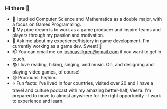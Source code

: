 ### Hi there 👋

- 🔭 I studied Computer Science and Mathematics as a double major, with a focus on Games Programming.
- 👯 My pipe dream is to work as a game producer and inspire teams and players through my passion and motivation.
- 💬 Ask me about my experience/history in game development. I'm currently working as a game dev. Sweet! 🍪
- 📫 You can email me on joshuavillgren@gmail.com if you want to get in touch.
- 📚 I love reading, hiking, singing, and music. Oh, and designing and playing video games, of course!
- 😄 Pronouns: he/him.
- ⚡ Fun facts: I've lived in four countries, visited over 20 and I have a travel and culture podcast with my amazing better-half, Veera. I'm prepared to move to almost anywhere for the right opportunity - I work to experience and learn.
